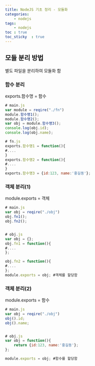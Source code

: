 ```yaml
---
title: NodeJS 기초 정리 - 모듈화
categories: 
    - nodejs
tags: 
    - nodejs
toc : true    
toc_sticky  : true        
---
```


## 모듈 분리 방법
별도 파일을 분리하여 모듈화 함   

### 함수 분리   
exports.함수명 = 함수   

```javascript
# main.js
var module = reqire("./fn")
module.함수명1();
module.함수명2();
var obj = module.함수명3();
console.log(obj.id);
console.log(obj.name);

# fn.js
exports.함수명1 = function(){
#....
}
exports.함수명2 = function(){
#....
}
exports.함수명3 = {id:123, name:'홍길동'};
```

### 객체 분리(1)
module.exports = 객체   


```javascript
# main.js
var obj = reqire("./obj")
obj.fn1();
obj.fn2();


# obj.js
var obj = {};
obj.fn1 = function(){
#....
};

obj.fn2 = function(){
#....
};
module.exports = obj; #객체를 할당함
```

### 객체 분리(2)
module.exports = 함수   


```javascript
# main.js
var obj = reqire("./obj")
obj().id;
obj().name;


# obj.js
var obj = function(){
    return {id:123, name:'홍길동'};
};

module.exports = obj; #함수를 할당함
```

   